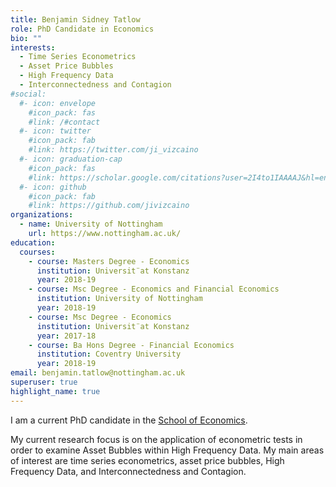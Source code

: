 ```yaml
---
title: Benjamin Sidney Tatlow
role: PhD Candidate in Economics
bio: ""
interests:
  - Time Series Econometrics
  - Asset Price Bubbles	
  - High Frequency Data
  - Interconnectedness and Contagion
#social:
  #- icon: envelope
    #icon_pack: fas
    #link: /#contact
  #- icon: twitter
    #icon_pack: fab
    #link: https://twitter.com/ji_vizcaino
  #- icon: graduation-cap
    #icon_pack: fas
    #link: https://scholar.google.com/citations?user=2I4to1IAAAAJ&hl=en
  #- icon: github
    #icon_pack: fab
    #link: https://github.com/jivizcaino
organizations:
  - name: University of Nottingham
    url: https://www.nottingham.ac.uk/
education:
  courses:
    - course: Masters Degree - Economics
      institution: Universit¨at Konstanz
      year: 2018-19
    - course: Msc Degree - Economics and Financial Economics
      institution: University of Nottingham
      year: 2018-19
    - course: Msc Degree - Economics
      institution: Universit¨at Konstanz
      year: 2017-18
    - course: Ba Hons Degree - Financial Economics
      institution: Coventry University
      year: 2018-19
email: benjamin.tatlow@nottingham.ac.uk
superuser: true
highlight_name: true
---
```

I am a current PhD candidate in the [School of Economics](https://www.google.com/url?q=https%3A%2F%2Fwww.nottingham.ac.uk%2Feconomics%2F&sa=D&sntz=1&usg=AFQjCNHTauq0gxeDcjP1drYCxVNEfMsyLQ).

My current research focus is on the application of econometric tests in order to examine Asset Bubbles within High Frequency Data. My main areas of interest are time series econometrics, asset price bubbles, High Frequency Data, and Interconnectedness and Contagion.


